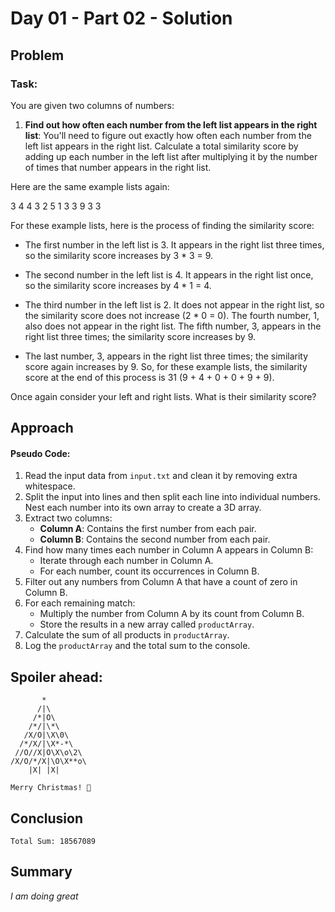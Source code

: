 # Day 01 - Part 02 - Solution

## Problem

### Task:
You are given two columns of numbers:

1. **Find out how often each number from the left list appears in the right list**:
You'll need to figure out exactly how often each number from the left list appears in the right list. Calculate a total similarity score by adding up each number in the left list after multiplying it by the number of times that number appears in the right list.

Here are the same example lists again:

3   4
4   3
2   5
1   3
3   9
3   3

For these example lists, here is the process of finding the similarity score:

- The first number in the left list is 3. It appears in the right list three times, so the similarity score increases by 3 * 3 = 9.

- The second number in the left list is 4. It appears in the right list once, so the similarity score increases by 4 * 1 = 4.

- The third number in the left list is 2. It does not appear in the right list, so the similarity score does not increase (2 * 0 = 0).
The fourth number, 1, also does not appear in the right list.
The fifth number, 3, appears in the right list three times; the similarity score increases by 9.

- The last number, 3, appears in the right list three times; the similarity score again increases by 9.
So, for these example lists, the similarity score at the end of this process is 31 (9 + 4 + 0 + 0 + 9 + 9).

Once again consider your left and right lists. What is their similarity score?

## Approach

#### Pseudo Code:

1. Read the input data from `input.txt` and clean it by removing extra whitespace.
2. Split the input into lines and then split each line into individual numbers. Nest each number into its own array to create a 3D array.
3. Extract two columns:
   - **Column A**: Contains the first number from each pair.
   - **Column B**: Contains the second number from each pair.
4. Find how many times each number in Column A appears in Column B:
   - Iterate through each number in Column A.
   - For each number, count its occurrences in Column B.
5. Filter out any numbers from Column A that have a count of zero in Column B.
6. For each remaining match:
   - Multiply the number from Column A by its count from Column B.
   - Store the results in a new array called `productArray`.
7. Calculate the sum of all products in `productArray`.
8. Log the `productArray` and the total sum to the console.


## Spoiler ahead:
```
       *
      /|\
     /*|O\
    /*/|\*\
   /X/O|\X\0\
  /*/X/|\X*-*\
 //O//X|O\X\o\2\
/X/O/*/X|\O\X**o\
    |X| |X|

Merry Christmas! 🎄

```
## Conclusion

```
Total Sum: 18567089
```
## Summary

_I am doing great_